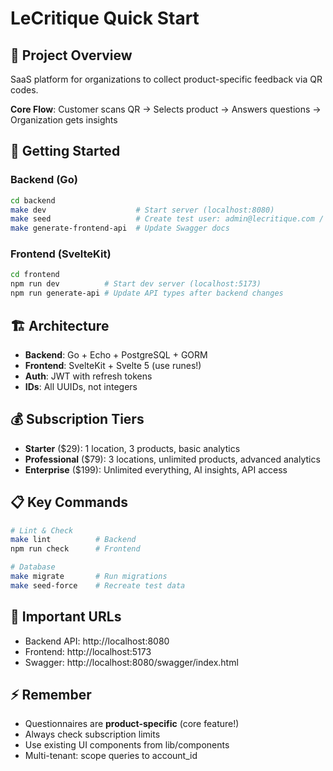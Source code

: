 # LeCritique Quick Start

## 🎯 Project Overview
SaaS platform for organizations to collect product-specific feedback via QR codes.

**Core Flow**: Customer scans QR → Selects product → Answers questions → Organization gets insights

## 🚀 Getting Started

### Backend (Go)
```bash
cd backend
make dev                    # Start server (localhost:8080)
make seed                   # Create test user: admin@lecritique.com / admin123
make generate-frontend-api  # Update Swagger docs
```

### Frontend (SvelteKit)
```bash
cd frontend
npm run dev          # Start dev server (localhost:5173)
npm run generate-api # Update API types after backend changes
```

## 🏗️ Architecture
- **Backend**: Go + Echo + PostgreSQL + GORM
- **Frontend**: SvelteKit + Svelte 5 (use runes!)
- **Auth**: JWT with refresh tokens
- **IDs**: All UUIDs, not integers

## 💰 Subscription Tiers
- **Starter** ($29): 1 location, 3 products, basic analytics
- **Professional** ($79): 3 locations, unlimited products, advanced analytics
- **Enterprise** ($199): Unlimited everything, AI insights, API access

## 📋 Key Commands
```bash
# Lint & Check
make lint          # Backend
npm run check      # Frontend

# Database
make migrate       # Run migrations
make seed-force    # Recreate test data
```

## 🔗 Important URLs
- Backend API: http://localhost:8080
- Frontend: http://localhost:5173
- Swagger: http://localhost:8080/swagger/index.html

## ⚡ Remember
- Questionnaires are **product-specific** (core feature!)
- Always check subscription limits
- Use existing UI components from lib/components
- Multi-tenant: scope queries to account_id
